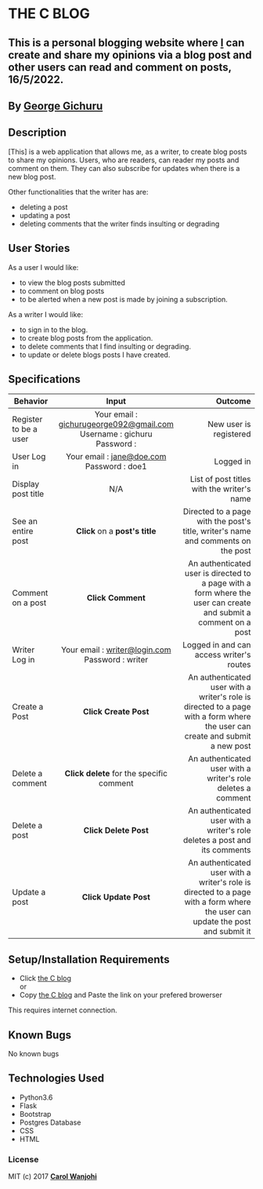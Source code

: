 # THE C BLOG

## This is a personal blogging website where [I](https://github.com/GEORGE-GICHURU) can create and share my opinions via a blog post and other users can read and comment on posts, 16/5/2022.


## By **[George Gichuru](https://github.com/GEORGE-GICHURU)**

## Description
[This] is a web application that allows me, as a writer, to create blog posts to share my opinions. Users, who are readers, can reader my posts and comment on them. They can also subscribe for updates when there is a new blog post.<br>

Other functionalities that the writer has are: <br>
- deleting a post
- updating a post
- deleting comments that the writer finds insulting or degrading

## User Stories
As a user I would like:
* to view the blog posts submitted
* to comment on blog posts
* to be alerted when a new post is made by joining a subscription. <br>

As a writer I would like:
* to sign in to the blog.
* to create blog posts from the application.
* to delete comments that I find insulting or degrading.
* to update or delete blogs posts I have created.

## Specifications
| Behavior        | Input           | Outcome  |
| ------------- |:-------------:| -----:|
| Register to be a user | Your email : gichurugeorge092@gmail.com <br> Username : gichuru  <br> Password :  | New user is registered |
| User Log in | Your email : jane@doe.com <br> Password : doe1 | Logged in |
| Display post title | N/A | List of post titles with the writer's name |
| See an entire post | **Click** on a **post's title** | Directed to a page with the post's title, writer's name and comments on the post |
| Comment on a post | **Click Comment** | An authenticated user is directed to a page with a form where the user can create and submit a comment on a post |
| Writer Log in | Your email : writer@login.com <br> Password : writer | Logged in and can access writer's routes |
| Create a Post | **Click Create Post** | An authenticated user with a writer's role is directed to a page with a form where the user can create and submit a new post |
| Delete a comment | **Click delete** for the specific comment | An authenticated user with a writer's role deletes a comment |
| Delete a post | **Click Delete Post** | An authenticated user with a writer's role deletes a post and its comments |
| Update a post | **Click Update Post** | An authenticated user with a writer's role is directed to a page with a form where the user can update the post and submit it |

## Setup/Installation Requirements

* Click [the C blog](https://python-personal-blog.herokuapp.com/) <br/>
  or <br/>
* Copy [the C blog](https://python-personal-blog.herokuapp.com/) and  Paste the link on your prefered browerser

This requires internet connection.

## Known Bugs

No known bugs

## Technologies Used
- Python3.6
- Flask
- Bootstrap
- Postgres Database
- CSS
- HTML

### License

MIT (c) 2017 **[Carol Wanjohi](https://github.com/carolwanjohi)**


